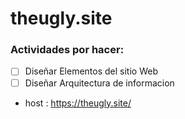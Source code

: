 # theugly.site

### Actividades por hacer:

* [ ] Diseñar Elementos del sitio Web
* [ ] Diseñar Arquitectura de informacion

* host : https://theugly.site/
